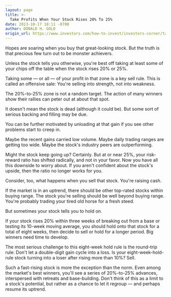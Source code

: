 ```yaml
---
layout: page
title: >-
  Take Profits When Your Stock Rises 20% To 25%
date: 2013-10-17 18:11 -0700
author: DONALD H. GOLD
origin_url: https://www.investors.com/how-to-invest/investors-corner/take-profits-when-stock-rises-20
---
```





Hopes are soaring when you buy that great-looking stock. But the truth is that precious few turn out to be monster achievers.

  

Unless the stock tells you otherwise, you're best off taking at least some of your chips off the table when the stock rises 20% or 25%.

  

Taking some — or all — of your profit in that zone is a key sell rule. This is called an offensive sale: You're selling into strength, not into weakness.

  

The 20%-to-25% zone is not a random target. The action of many winners show their rallies can peter out at about that spot.

  

It doesn't mean the stock is dead (although it could be). But some sort of serious backing and filling may be due.

  

You can be further motivated by unloading at that gain if you see other problems start to creep in.

  

Maybe the recent gains carried low volume. Maybe daily trading ranges are getting too wide. Maybe the stock's industry peers are outperforming.

  

Might the stock keep going up? Certainly. But at or near 25%, your risk-reward ratio has shifted radically, and not in your favor. Now you have all this downside to worry about. If you aren't confident about the stock's upside, then the ratio no longer works for you.

  

Consider, too, what happens when you sell that stock. You're raising cash.

  

If the market is in an uptrend, there should be other top-rated stocks within buying range. The stock you're selling should be well beyond buying range. You're probably trading your tired old horse for a fresh steed.

  

But sometimes your stock tells you to hold on.

  

If your stock rises 20% within three weeks of breaking out from a base or testing its 10-week moving average, you should hold onto that stock for a total of eight weeks, then decide to sell or hold for a longer period. Big winners need time to develop.

  

The most serious challenge to this eight-week hold rule is the round-trip rule: Don't let a double-digit gain cycle into a loss. Is your eight-week-hold-rule stock turning into a loser after rising more than 10%? Sell.

  

Such a fast-rising stock is more the exception than the norm. Even among the market's best winners, you'll see a series of 20%-to-25% advances, interspersed with retreats and base-building. Don't think of this as a limit to a stock's potential, but rather as a chance to let it regroup — and perhaps resume its uptrend.




